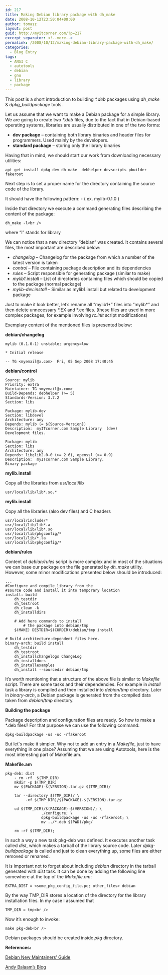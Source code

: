 ```yaml
---
id: 217
title: Making Debian library package with dh_make
date: 2008-10-12T23:50:04+00:00
author: tomasz
layout: post
guid: http://myitcorner.com/?p=217
excerpt_separator: <!--more-->
permalink: /2008/10/12/making-debian-library-package-with-dh_make/
categories:
  - Blog Entry
tags:
  - ANSI C
  - autotools
  - debian
  - gnu
  - library
  - package
---
```

This post is a short introduction to building _*.deb_ packages using _dh_make_ & _dpkg_buildpackage_ tools.

Let us assume that we want to make a Debian package for a simple library. We are going to create two _*.deb_ files, due to the fact that in Debian-based operating systems, libraries are usually distributed in one of the two forms:

  * **dev package** &#8211; containing both library binaries and header files for programmers. Used mainly by the developers.
  * **standard package** &#8211; storing only the library binaries

<!--more-->

Having that in mind, we should start our work from downloading necessary utilities:
  
```
apt-get install dpkg-dev dh-make  debhelper devscripts pbuilder fakeroot
```

Next step is to set a proper name for the directory containing the source code of the library.
  
It should have the following pattern: _<package>-<version>_ ( ex. mylib-0.1.0 )
  
Inside that directory we execute a command generating files describing the content of the package:

```
dh_make -l<br />
```
  
where &#8220;l&#8221; stands for library

We can notice that a new directory &#8220;debian&#8221; was created. It contains several files, the most important are described below:

  * _changelog_ &#8211; Changelog for the package from which a number of the latest version is taken
  * _control_ &#8211; File containing package description and its dependencies
  * _rules_ &#8211; Script responsible for generating package (similar to make)
  * _mylib1.install_ &#8211; List of directories containing files which should be copied to the package (normal package)
  * _mylib-dev.install_ &#8211; Similar as mylib1.install but related to development package 

Just to make it look better, let&#8217;s rename all &#8220;mylib1\*&#8221; files into &#8220;mylib\*&#8221; and then delete unnecessary \*.EX and \*.ex files. (these files are used in more complex packages, for example involving _rc.init_ script modifications)

Exemplary content of the mentioned files is presented below:

**debian/changelog**

```
mylib (0.1.0-1) unstable; urgency=low

* Initial release

-- TG <myemail@x.com>  Fri, 05 Sep 2008 17:40:45
```

**debian/control**

```
Source: mylib
Priority: extra
Maintainer: TG <myemail@x.com>
Build-Depends: debhelper (>= 5)
Standards-Version: 3.7.2
Section: libs

Package: mylib-dev
Section: libdevel
Architecture: any
Depends: mylib (= ${Source-Version})
Description:  myITcorner.com Sample Library  (dev)
Development files.

Package: mylib
Section: libs
Architecture: any
Depends: libglib2.0-0 (>= 2.6), openssl (>= 0.9)
Description:  myITcorner.com Sample Library.
Binary package
```

**mylib.install**
  
Copy all the libraries from usr/local/lib 

```
usr/local/lib/lib*.so.*
```

**mylib.install**
  
Copy all the libraries (also dev files) and C headers

```
usr/local/include/*
usr/local/lib/lib*.a
usr/local/lib/lib*.so
usr/local/lib/pkgconfig/*
usr/local/lib/*.la
usr/local/lib/pkgconfig/*
```

**debian/rules**
  
Content of _debian/rules_ script is more complex and in most of the situations we can base our package on the file generated by _dh_make_ utility. However, some minor modifications presented below should be introduced:

```
...
#Configure and compile library from the
#source code and install it into temporary location
install: build
	dh_testdir
	dh_testroot
	dh_clean -k 
	dh_installdirs

	# Add here commands to install
        # the package into debian/tmp
	$(MAKE) DESTDIR=$(CURDIR)/debian/tmp install

# Build architecture-dependent files here.
binary-arch: build install
	dh_testdir
	dh_testroot
	dh_installchangelogs ChangeLog
	dh_installdocs
	dh_installexamples
	dh_install --sourcedir debian/tmp
```

It&#8217;s worth mentioning that a structure of the above file is similar to _Makefile_ script. There are some tasks and their dependencies. For example in _install_ task a library is compiled and then installed into _debian/tmp_ directory. Later in _binary-arch_, a Debian package is generated from the compiled data taken from _debian/tmp_ directory.

**Building the package**

Package description and configuration files are ready. So how to make a *.deb files? For that purpose we can use the following command:
```
dpkg-buildpackage -us -uc -rfakeroot
```
But let's make it simpler. Why not to add an entry in a _Makefile_, just to have everything in one place? 
Assuming that we are using Autotools, here is the most interesting part of Makefile.am.

**Makefile.am**

```
pkg-deb: dist
	- rm -rf  $(TMP_DIR)
	mkdir -p $(TMP_DIR)
	mv $(PACKAGE)-$(VERSION).tar.gz $(TMP_DIR)/

	tar --directory $(TMP_DIR)/ \
         -xf $(TMP_DIR)/$(PACKAGE)-$(VERSION).tar.gz

	cd $(TMP_DIR)/$(PACKAGE)-$(VERSION)/; \
                ./configure; \
                dpkg-buildpackage -us -uc -rfakeroot; \
                mv ../*.deb $(PWD)/pkg/

	rm -rf $(TMP_DIR);
```

In such a way a new task pkg-deb was defined. It executes another task called _dist_, which makes a tarball of the library source code. Later _dpkg-buildpackage_ is called and just to clean everything up, some files are either removed or renamed.

It is important not to forget about including _debian_ directory in the tarball generated with _dist_ task. It can be done by adding the following line somewhere at the top of the _Makefile.am_:
  
```
EXTRA_DIST = <some_pkg_config_file.pc; other_files> debian
```

By the way TMP_DIR stores a location of the directory for the library installation files. In my case I assumed that
  
```
TMP_DIR = tmp<br />
```

Now it&#8217;s enough to invoke:

```
make pkg-deb<br />
```

Debian packages should be created inside _pkg_ directory.

**References:**
  
[Debian New Maintainers&#8217; Guide](http://www.debian.org/doc/manuals/maint-guide/ch-start.en.html "Debian New Maintainers Guide") 
  
[Andy Balaam&#8217;s Blog](http://www.artificialworlds.net/blog/2007/02/22/creating-deb-and-rpm-packages/ "Andy Balaam Blog")
